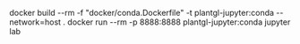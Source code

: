 docker build --rm -f "docker/conda.Dockerfile" -t plantgl-jupyter:conda --network=host .
docker run --rm -p 8888:8888  plantgl-jupyter:conda jupyter lab
